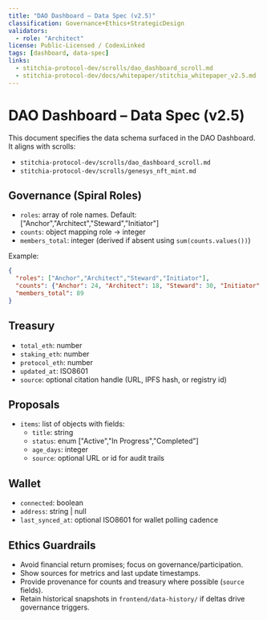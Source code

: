 ```yaml
---
title: "DAO Dashboard – Data Spec (v2.5)"
classification: Governance+Ethics+StrategicDesign
validators:
  - role: "Architect"
license: Public-Licensed / CodexLinked
tags: [dashboard, data-spec]
links:
  - stitchia-protocol-dev/scrolls/dao_dashboard_scroll.md
  - stitchia-protocol-dev/docs/whitepaper/stitchia_whitepaper_v2.5.md
---
```


# DAO Dashboard – Data Spec (v2.5)

This document specifies the data schema surfaced in the DAO Dashboard. It aligns with scrolls:

- `stitchia-protocol-dev/scrolls/dao_dashboard_scroll.md`
- `stitchia-protocol-dev/scrolls/genesys_nft_mint.md`

## Governance (Spiral Roles)
- `roles`: array of role names. Default: ["Anchor","Architect","Steward","Initiator"]
- `counts`: object mapping role -> integer
- `members_total`: integer (derived if absent using `sum(counts.values())`)

Example:
```json
{
  "roles": ["Anchor","Architect","Steward","Initiator"],
  "counts": {"Anchor": 24, "Architect": 18, "Steward": 30, "Initiator": 17},
  "members_total": 89
}
```

## Treasury
- `total_eth`: number
- `staking_eth`: number
- `protocol_eth`: number
- `updated_at`: ISO8601
- `source`: optional citation handle (URL, IPFS hash, or registry id)

## Proposals
- `items`: list of objects with fields:
  - `title`: string
  - `status`: enum ["Active","In Progress","Completed"]
  - `age_days`: integer
  - `source`: optional URL or id for audit trails

## Wallet
- `connected`: boolean
- `address`: string | null
- `last_synced_at`: optional ISO8601 for wallet polling cadence

## Ethics Guardrails
- Avoid financial return promises; focus on governance/participation.
- Show sources for metrics and last update timestamps.
- Provide provenance for counts and treasury where possible (`source` fields).
- Retain historical snapshots in `frontend/data-history/` if deltas drive governance triggers.
